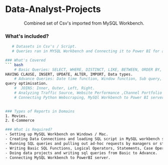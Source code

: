 # Data-Analyst-Projects
<p align="center"

Combined set of Csv's imported from MySQL Workbench.

### What's included?
```bash
   # Datasets in Csv's / Script.
   # Queries ran in MYSQL Workbench and Connecting it to Power BI for analysis, Python Web Scraping.

### What's Covered 
``` bash
    # Basic Queries: SELECT, WHERE, DISTINCT, LIKE, BETWEEN, ORDER BY, LIMIT, GROUP BY, 
HAVING CLAUSE, INSERT, UPDATE, ALTER, IMPORT, Data types.
    # Advance Queries: Date time function, Window function, Sub query, Case statement, CTE, 
query optimisation.
    #  JOINS: Inner, Outer, Left, Right. 
    # Analyzing Traffic Source, Website Performance ,Channel Portfolio Management , Business Patterns & Seasonality, Product & User Analysis.
    # Connecting Python Webscraping, MySQl Workbench to Power BI server.
  

### Types of Reports in Domains
1. Movies.
2. E-Commerce

### What is Required?
- Setting up MySQL Workbench on Windows / Mac.
- Creating Data Connections and loading SQL script in MySQL workbench server.
- Running SQL queries and pulling out ad-hoc requests by managers or stakeholders.
- Writing Basic SQL Functions, Logical Operators, Statements, Case Operators, Normalization , Cardinality.
- Doing data projects and writing sql queries from Basic to Advance.
- Connecting MySQL Workbench to PowerBI server. 
